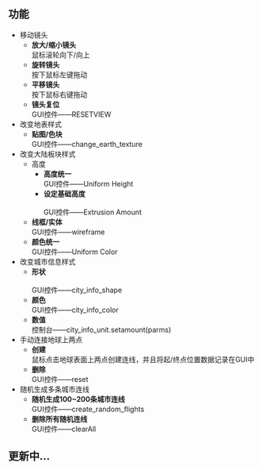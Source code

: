 ## 功能
* 移动镜头
	* **放大/缩小镜头**<br>
	鼠标滚轮向下/向上
	* **旋转镜头**<br>
	按下鼠标左键拖动
	* **平移镜头**<br>
	按下鼠标右键拖动
	* **镜头复位**<br>
	GUI控件——RESETVIEW
* 改变地表样式
	* **贴图/色块**<br>
	GUI控件——change_earth_texture
* 改变大陆板块样式
	* 高度
		* **高度统一**<br>
		GUI控件——Uniform Height
		* **设定基础高度**<br>	
		GUI控件——Extrusion Amount
	* **线框/实体**<br>
	GUI控件——wireframe	
	* **颜色统一**<br>
	GUI控件——Uniform Color
* 改变城市信息样式
	* **形状**<br>	
	GUI控件——city_info_shape
	* **颜色**<br>
	GUI控件——city_info_color
	* **数值**<br>
	控制台——city_info_unit.setamount(parms)
* 手动连接地球上两点
	* **创建**<br>
	鼠标点击地球表面上两点创建连线，并且将起/终点位置数据记录在GUI中
	* **删除**<br>
	GUI控件——reset
* 随机生成多条城市连线
	* **随机生成100~200条城市连线**<br>
	GUI控件——create_random_flights
	* **删除所有随机连线**<br>
	GUI控件——clearAll
## 更新中...
